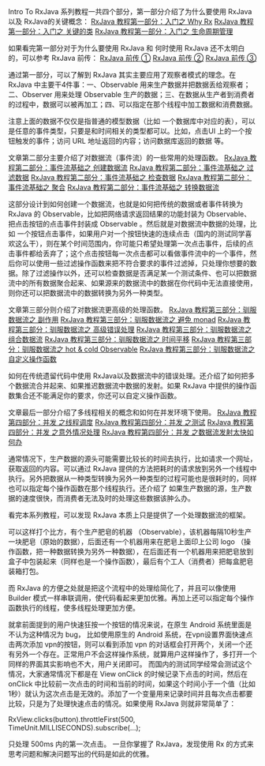 Intro To RxJava 系列教程一共四个部分，第一部分介绍了为什么要使用 RxJava以及 RxJava的关键概念：
[RxJava 教程第一部分：入门之 Why Rx](http://blog.chengyunfeng.com/?paged=3#ixzz47aciByu5)
[RxJava 教程第一部分：入门之 关键的类](http://blog.chengyunfeng.com/?paged=3#ixzz47adIP58P)
[RxJava 教程第一部分：入门之 生命周期管理](http://blog.chengyunfeng.com/?paged=3#ixzz47adP8P9J)

如果看完第一部分对于为什么要使用 RxJava 和 何时使用 RxJava 还不太明白的，可以参考 RxJava 前传：
[RxJava 前传 ①](http://blog.chengyunfeng.com/?p=729)
[RxJava 前传 ②](http://blog.chengyunfeng.com/?p=731)
[RxJava 前传 ③](http://blog.chengyunfeng.com/?p=732)

通过第一部分，可以了解到 RxJava 其实主要应用了观察者模式的理念。在 RxJava 中主要干4件事：一、Observable 用来生产数据并把数据丢给观察者；二、Observer 用来处理 Observable 生产的数据；三、在数据从生产者到消费者的过程中，数据可以被再加工；四、可以指定在那个线程中加工数据和消费数据。

注意上面的数据不仅仅是指普通的模型数据（比如 一个数据库中对应的表），可以是任意的事件类型，只要是和时间相关的类型都可以。比如，点击UI 上的一个按钮触发的事件；访问 URL 地址返回的内容；访问数据库返回的数据 等。

文章第二部分主要介绍了对数据流（事件流）的一些常用的处理函数。
[RxJava 教程第二部分：事件流基础之 创建数据流](http://blog.chengyunfeng.com/?p=959)
[RxJava 教程第二部分：事件流基础之 过滤数据](http://blog.chengyunfeng.com/?p=960)
[RxJava 教程第二部分：事件流基础之 检查数据](http://blog.chengyunfeng.com/?p=961)
[RxJava 教程第二部分：事件流基础之 聚合](http://blog.chengyunfeng.com/?p=962)
[RxJava 教程第二部分：事件流基础之 转换数据流](http://blog.chengyunfeng.com/?p=964)

这部分设计到如何创建一个数据流，也就是如何把传统的数据或者事件转换为 RxJava 的 Observable，比如把网络请求返回结果的功能封装为 Observable、把点击按钮的点击事件封装成 Observable 。然后就是对数据流中数据的处理，比如 一个按钮点击事件，如果用户对一个按钮快速的连续点击（国内的测试同学喜欢这么干），则在某个时间范围内，你可能只希望处理第一次点击事件，后续的点击事件都给丢弃了；这个点击按钮每一次点击都可以看做事件流中的一个事件，然后你可以使用一些过滤操作函数来把不符合要求的事件过滤掉，只处理你想要的数据。除了过滤操作以外，还可以检查数据是否满足某一个测试条件、也可以把数据流中的所有数据聚合起来、如果源来的数据流中的数据在你代码中无法直接使用，则你还可以把数据流中的数据转换为另外一种类型。

文章第三部分则介绍了对数据流更高级的处理函数。
[RxJava 教程第三部分：驯服数据流之 副作用](http://blog.chengyunfeng.com/?p=968)
[RxJava 教程第三部分：驯服数据流之 避免 monad](http://blog.chengyunfeng.com/?p=969)
[RxJava 教程第三部分：驯服数据流之 高级错误处理](http://blog.chengyunfeng.com/?p=970)
[RxJava 教程第三部分：驯服数据流之 组合数据流](http://blog.chengyunfeng.com/?p=972)
[RxJava 教程第三部分：驯服数据流之 时间平移](http://blog.chengyunfeng.com/?p=974)
[RxJava 教程第三部分：驯服数据流之 hot & cold Observable](http://blog.chengyunfeng.com/?p=975)
[RxJava 教程第三部分：驯服数据流之 自定义操作函数](http://blog.chengyunfeng.com/?p=976)

如何在传统遗留代码中使用 RxJava以及数据流中的错误处理。还介绍了如何把多个数据流合并起来、如果推迟数据流中数据的发射。如果 RxJava 中提供的操作函数集合还不能满足你的要求，你还可以自定义操作函数。

文章最后一部分介绍了多线程相关的概念和如何在并发环境下使用。
[RxJava 教程第四部分：并发 之线程调度](http://blog.chengyunfeng.com/?p=978)
[RxJava 教程第四部分：并发 之测试](http://blog.chengyunfeng.com/?p=979)
[RxJava 教程第四部分：并发 之意外情况处理](http://blog.chengyunfeng.com/?p=980)
[RxJava 教程第四部分：并发 之数据流发射太快如何办](http://blog.chengyunfeng.com/?p=981)

通常情况下，生产数据的源头可能需要比较长的时间去执行，比如请求一个网址，获取返回的内容。可以通过 RxJava 提供的方法把耗时的请求放到另外一个线程中执行。另外把数据从一种类型转换为另外一种类型的过程可能也是很耗时的，同样也可以指定每个操作函数在那个线程执行。还介绍了 如果生产数据的源，生产数据的速度很快，而消费者无法及时的处理这些数据该肿么办。

看完本系列教程，可以发现 RxJava 本质上只是提供了一个处理数据流的框架。

可以这样打个比方，有个生产肥皂的机器 （Observable），该机器每隔10秒生产一块肥皂（原始的数据），后面还有一个机器用来在肥皂上面印上公司 logo （操作函数，把一种数据转换为另外一种数据），在后面还有一个机器用来把肥皂放到盒子中包装起来（同样也是一个操作函数），最后有个工人（消费者）把每盒肥皂装箱打包。

而 RxJava 的方便之处就是把这个流程中的处理给简化了，并且可以像使用 Builder 模式一样串联调用，使代码看起来更加优雅。再加上还可以指定每个操作函数执行的线程，使多线程处理更加方便。

就拿前面提到的用户快速狂按一个按钮的情况来说，在原生 Android 系统里面是不认为这种情况为 bug， 比如使用原生的 Android 系统，在vpn设置界面快速点击两次添加 vpn的按钮，则可以看到添加 vpn 的对话框会打开两个，关闭一个还有另外一个存在。正常用户不会这样操作系统，就算用户这样操作了，多打开一个同样的界面其实影响也不大，用户关闭即可。 而国内的测试同学经常会测试这个情况，大家通常情况下都是在 View onClick 的时候记录下点击的时间，然后在 onClick 中比较前一次点击的时间和当前的时间，如果这个时间小于一个值（比如 1秒）就认为这次点击是无效的。添加了一个变量用来记录时间并且每次点击都要比较，只是为了处理快速点击的情况。如果使用 RxJava 则就非常简单了：

RxView.clicks(button).throttleFirst(500, TimeUnit.MILLISECONDS).subscribe(…);

只处理 500ms 内的第一次点击。 一旦你掌握了 RxJava，发现使用 Rx 的方式来思考问题和解决问题写出的代码是如此的优雅。